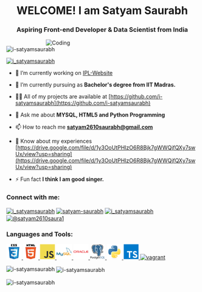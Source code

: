 <h1 align="center">WELCOME! I am Satyam Saurabh</h1>
<h3 align="center">Aspiring Front-end Developer & Data Scientist from India</h3>

<img align="right" alt="Coding" width="400" src="https://www.google.com/url?sa=i&url=https%3A%2F%2Fclipart-library.com%2Fclip-art%2F64-649594_custom-web-development-website-development.htm&psig=AOvVaw0PdSMOL_Uf1v27nxF53Dg2&ust=1713460254350000&source=images&cd=vfe&opi=89978449&ved=0CBAQjRxqFwoTCND9pIPfyYUDFQAAAAAdAAAAABAd">

<p align="left"> <img src="https://komarev.com/ghpvc/?username=i-satyamsaurabh&label=Profile%20views&color=0e75b6&style=flat" alt="i-satyamsaurabh" /> </p>

<p align="left"> <a href="https://twitter.com/i_satyamsaurabh" target="blank"><img src="https://img.shields.io/twitter/follow/i_satyamsaurabh?logo=twitter&style=for-the-badge" alt="i_satyamsaurabh" /></a> </p>

- 🔭 I’m currently working on [IPL-Website](https://github.com/i-satyamsaurabh/IPL-Webpage)

- 🌱 I’m currently pursuing as **Bachelor's degree from IIT Madras.**

- 👨‍💻 All of my projects are available at [https://github.com/i-satyamsaurabh](https://github.com/i-satyamsaurabh)

- 💬 Ask me about **MYSQL, HTML5 and Python Programming**

- 📫 How to reach me **satyam2610saurabh@gmail.com**

- 📄 Know about my experiences [https://drive.google.com/file/d/1y3OoUtPHIzO6R8Bjk7gWWQjfQXy7swUx/view?usp=sharing](https://drive.google.com/file/d/1y3OoUtPHIzO6R8Bjk7gWWQjfQXy7swUx/view?usp=sharing)

- ⚡ Fun fact **I think I am good singer.**

<h3 align="left">Connect with me:</h3>
<p align="left">
<a href="https://twitter.com/i_satyamsaurabh" target="blank"><img align="center" src="https://raw.githubusercontent.com/rahuldkjain/github-profile-readme-generator/master/src/images/icons/Social/twitter.svg" alt="i_satyamsaurabh" height="30" width="40" /></a>
<a href="https://linkedin.com/in/satyam-saurabh" target="blank"><img align="center" src="https://raw.githubusercontent.com/rahuldkjain/github-profile-readme-generator/master/src/images/icons/Social/linked-in-alt.svg" alt="satyam-saurabh" height="30" width="40" /></a>
<a href="https://instagram.com/i_satyamsaurabh" target="blank"><img align="center" src="https://raw.githubusercontent.com/rahuldkjain/github-profile-readme-generator/master/src/images/icons/Social/instagram.svg" alt="i_satyamsaurabh" height="30" width="40" /></a>
<a href="https://www.hackerrank.com/@satyam2610saura1" target="blank"><img align="center" src="https://raw.githubusercontent.com/rahuldkjain/github-profile-readme-generator/master/src/images/icons/Social/hackerrank.svg" alt="@satyam2610saura1" height="30" width="40" /></a>
</p>

<h3 align="left">Languages and Tools:</h3>
<p align="left"> <a href="https://www.w3schools.com/css/" target="_blank" rel="noreferrer"> <img src="https://raw.githubusercontent.com/devicons/devicon/master/icons/css3/css3-original-wordmark.svg" alt="css3" width="40" height="40"/> </a> <a href="https://www.w3.org/html/" target="_blank" rel="noreferrer"> <img src="https://raw.githubusercontent.com/devicons/devicon/master/icons/html5/html5-original-wordmark.svg" alt="html5" width="40" height="40"/> </a> <a href="https://developer.mozilla.org/en-US/docs/Web/JavaScript" target="_blank" rel="noreferrer"> <img src="https://raw.githubusercontent.com/devicons/devicon/master/icons/javascript/javascript-original.svg" alt="javascript" width="40" height="40"/> </a> <a href="https://www.mysql.com/" target="_blank" rel="noreferrer"> <img src="https://raw.githubusercontent.com/devicons/devicon/master/icons/mysql/mysql-original-wordmark.svg" alt="mysql" width="40" height="40"/> </a> <a href="https://www.oracle.com/" target="_blank" rel="noreferrer"> <img src="https://raw.githubusercontent.com/devicons/devicon/master/icons/oracle/oracle-original.svg" alt="oracle" width="40" height="40"/> </a> <a href="https://www.postgresql.org" target="_blank" rel="noreferrer"> <img src="https://raw.githubusercontent.com/devicons/devicon/master/icons/postgresql/postgresql-original-wordmark.svg" alt="postgresql" width="40" height="40"/> </a> <a href="https://www.python.org" target="_blank" rel="noreferrer"> <img src="https://raw.githubusercontent.com/devicons/devicon/master/icons/python/python-original.svg" alt="python" width="40" height="40"/> </a> <a href="https://www.typescriptlang.org/" target="_blank" rel="noreferrer"> <img src="https://raw.githubusercontent.com/devicons/devicon/master/icons/typescript/typescript-original.svg" alt="typescript" width="40" height="40"/> </a> <a href="https://www.vagrantup.com/" target="_blank" rel="noreferrer"> <img src="https://www.vectorlogo.zone/logos/vagrantup/vagrantup-icon.svg" alt="vagrant" width="40" height="40"/> </a> </p>

<p><img align="left" src="https://github-readme-stats.vercel.app/api/top-langs?username=i-satyamsaurabh&show_icons=true&locale=en&layout=compact" alt="i-satyamsaurabh" /></p>

<p>&nbsp;<img align="center" src="https://github-readme-stats.vercel.app/api?username=i-satyamsaurabh&show_icons=true&locale=en" alt="i-satyamsaurabh" /></p>

<p><img align="center" src="https://github-readme-streak-stats.herokuapp.com/?user=i-satyamsaurabh&" alt="i-satyamsaurabh" /></p>

